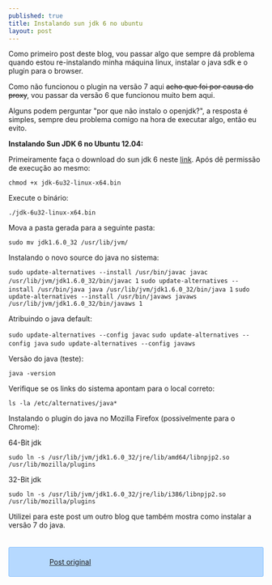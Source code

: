 ```yaml
---
published: true
title: Instalando sun jdk 6 no ubuntu
layout: post
---
```

Como primeiro post deste blog, vou passar algo que sempre dá problema quando estou re-instalando minha máquina linux, instalar o java sdk e o plugin para o browser.

Como não funcionou o plugin na versão 7 aqui <del>acho que foi por causa do proxy</del>, vou passar da versão 6 que funcionou muito bem aqui.

Alguns podem perguntar "por que não instalo o openjdk?", a resposta é simples, sempre deu problema comigo na hora de executar algo, então eu evito.

<strong>Instalando Sun JDK 6 no Ubuntu 12.04: </strong>

Primeiramente faça o download do sun jdk 6 neste <a href="http://www.oracle.com/technetwork/java/javase/downloads/jdk-6u32-downloads-1594644.html" target="_blank">link</a>.
Após dê permissão de execução ao mesmo:

`chmod +x jdk-6u32-linux-x64.bin`

Execute o binário:

`./jdk-6u32-linux-x64.bin`

Mova a pasta gerada para a seguinte pasta:

`sudo mv jdk1.6.0_32 /usr/lib/jvm/`

Instalando o novo source do java no sistema:

``sudo update-alternatives --install /usr/bin/javac javac /usr/lib/jvm/jdk1.6.0_32/bin/javac 1``
``sudo update-alternatives --install /usr/bin/java java /usr/lib/jvm/jdk1.6.0_32/bin/java 1``
``sudo update-alternatives --install /usr/bin/javaws javaws /usr/lib/jvm/jdk1.6.0_32/bin/javaws 1``

Atribuindo o java default:

``sudo update-alternatives --config javac``
``sudo update-alternatives --config java``
``sudo update-alternatives --config javaws``

Versão do java (teste):

`java -version`

Verifique se os links do sistema apontam para o local correto:

`ls -la /etc/alternatives/java*`

Instalando o plugin do java no Mozilla Firefox (possivelmente para o Chrome):

64-Bit jdk

`sudo ln -s /usr/lib/jvm/jdk1.6.0_32/jre/lib/amd64/libnpjp2.so /usr/lib/mozilla/plugins`

32-Bit jdk

`sudo ln -s /usr/lib/jvm/jdk1.6.0_32/jre/lib/i386/libnpjp2.so /usr/lib/mozilla/plugins`

Utilizei para este post um outro blog que também mostra como instalar a versão 7 do java.
<div style="border:1px solid #86C0FF;background-color:#b6d9ff;padding:20px 20px 20px 80px;background-image:url('http://rnevesblog.files.wordpress.com/2012/08/url.png');border-radius:3px;background-repeat:no-repeat;background-position:10px center;margin-top:35px;"><a href="http://www.devsniper.com/ubuntu-12-04-install-sun-jdk-6-7/" target="_blank">Post original</a></div>